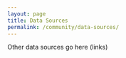 ```yaml
---
layout: page
title: Data Sources
permalink: /community/data-sources/
---
```


Other data sources go here (links)
